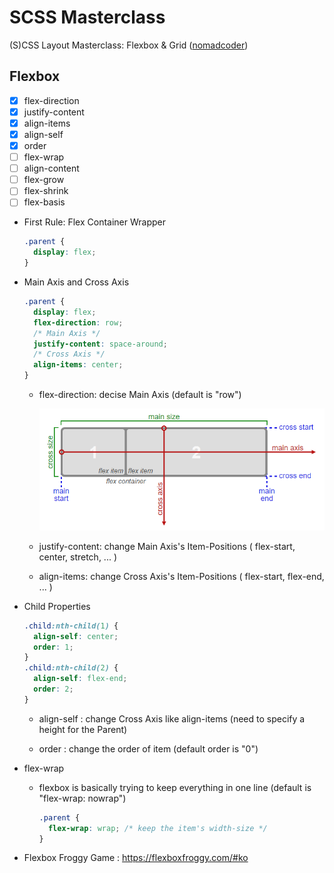 # SCSS Masterclass

(S)CSS Layout Masterclass: Flexbox & Grid ([nomadcoder](https://nomadcoders.co/css-layout-masterclass))

## Flexbox

- [x] flex-direction
- [x] justify-content
- [x] align-items
- [x] align-self
- [x] order
- [ ] flex-wrap
- [ ] align-content
- [ ] flex-grow
- [ ] flex-shrink
- [ ] flex-basis

- First Rule: Flex Container Wrapper

  ```css
  .parent {
    display: flex;
  }
  ```

- Main Axis and Cross Axis

  ```css
  .parent {
    display: flex;
    flex-direction: row;
    /* Main Axis */
    justify-content: space-around;
    /* Cross Axis */
    align-items: center;
  }
  ```

  - flex-direction: decise Main Axis (default is "row")

    ![flexbox-axis](./assets/flexbox_axis.png)

  - justify-content: change Main Axis's Item-Positions ( flex-start, center, stretch, ... )

  - align-items: change Cross Axis's Item-Positions ( flex-start, flex-end, ... )

- Child Properties

  ```css
  .child:nth-child(1) {
    align-self: center;
    order: 1;
  }
  .child:nth-child(2) {
    align-self: flex-end;
    order: 2;
  }
  ```

  - align-self : change Cross Axis like align-items (need to specify a height for the Parent)

  - order : change the order of item (default order is "0")

- flex-wrap

  - flexbox is basically trying to keep everything in one line (default is "flex-wrap: nowrap")

    ```css
    .parent {
      flex-wrap: wrap; /* keep the item's width-size */
    }
    ```

- Flexbox Froggy Game : https://flexboxfroggy.com/#ko
